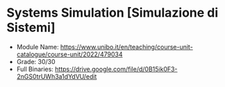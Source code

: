 # Systems Simulation [Simulazione di Sistemi]

* Module Name: https://www.unibo.it/en/teaching/course-unit-catalogue/course-unit/2022/479034
* Grade: 30/30
* Full Binaries: https://drive.google.com/file/d/0B15ik0F3-2nGS0trUWh3a1dYdVU/edit
